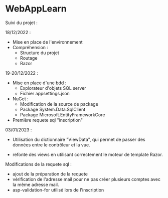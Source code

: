 # WebAppLearn

Suivi du projet :

18/12/2022 : 
- Mise en place de l'environnement
- Compréhension :
  - Structure du projet
  - Routage
  - Razor

19-20/12/2022 :
- Mise en place d'une bdd : 
  - Explorateur d'objets SQL server
  - Fichier appsettings.json
- NuGet :
  - Modification de la source de package
  - Package System.Data.SqlClient
  - Package Microsoft.EntityFrameworkCore
- Première requete sql "inscription"

03/01/2023 :
- Utilisation du dictionnaire "ViewData", qui permet de passer des
données entre le contrôleur et la vue.

- refonte des views en utilisant correctement le moteur de template Razor.

Modifications de la requete sql :
- ajout de la préparation de la requete
- vérification de l'adresse mail pour ne pas créer plusieurs comptes avec la même adresse mail.
- asp-validation-for utilisé lors de l'inscription
